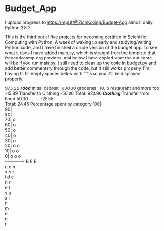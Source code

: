 # Budget_App
I upload progress to https://repl.it/@ZichKoding/Budget-App almost daily. Python 3.8.2

This is the third out of five projects for becoming certified in Scientific Computing with Python. A week of waking up early and studying/writing Python code, and I have finished a crude version of the budget app. To see what it does I have added main.py, which is straight from the template that freecodecamp.org provides, and below I have copied what the out come will be if you run main.py. I still need to clean up the code in budget.py and add better commentary through the code, but it still works properly. I'm having to fill empty spaces below with "."'s so you it'll be displayed properly.

973.96
*************Food*************                                                                                                                                  initial deposit        1000.00                                                                                                                                    groceries               -10.15                                                                                                                                    restaurant and more foo -15.89                                                                                                                                    Transfer to Clothing    -50.00                                                                                                                                                                          Total: 923.96                                                                                                                                                             ***********Clothing***********                                                                                                                                                        Transfer from Food       50.00                                                                                                                                                                                                             ........                -25.55                        
Total: 24.45 
Percentage spent by category
100|          
 90|          
 80|          
 70|    o     
 60|    o     
 50|    o     
 40|    o     
 30|    o     
 20|    o  o  
 10|    o  o  
  0| o  o  o  
    ----------
     B  F  E  
     u  o  n  
     s  o  t  
     i  d  e  
     n     r  
     e     t  
     s     a  
     s     i  
           n  
           m  
           e  
           n  
           t  
